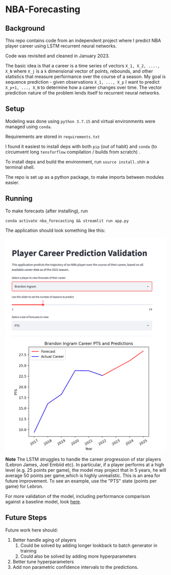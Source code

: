 # NBA-Forecasting

## Background 
This repo contains code from an independent project where
I predict NBA player career using LSTM recurrent neural networks. 

Code was revisited and cleaned in January 2023. 

The basic idea is that a career is a time series of vectors 
`X_1, X_2, ...., X_N` where `X_j` is a `k` dimensional vector 
of points, rebounds, and other statistics that measure performance 
over the course of a season. My goal is sequence prediction - 
given observations `X_1, ..., X_p` I want to predict
`X_p+1, ..., X_N` to determine how a career changes over time. The 
vector prediction nature of the problem lends itself to recurrent neural networks. 


## Setup

Modeling was done using `python 3.7.15` and virtual
environments were managed using `conda`.

Requirements are stored in `requirements.txt` 

I found it easiest to install deps with both `pip` (out of habit)
and `conda` (to circumvent long `tensforflow` compilation / builds from scratch)
. 

To install deps and build the environment, run `source install.sh`in a terminal shell. 

The repo is set up as a python package, to make imports between
modules easier. 

## Running

To make forecasts (after installing), run
```
conda activate nba_forecasting && streamlit run app.py
``` 


The application should look something like this:

![alt text](images/app_top.png)
![alt text](images/app_bottom.png)

**Note** The LSTM struggles to handle the career progression of star players
(Lebron James, Joel Embiid etc). In particular, if a player performs at a high
level (e.g. 25 points per game), the model may project that in 5 years, he will
average 50 points per game,which is highly unrealistic. This is an area
for future improvement. To see an example, use the "PTS" state (points per game)
for Lebron. 

For more validation of the model, including 
performance comparison against a baseline model, look [here](forecasting/training/README.md).

## Future Steps

Future work here should: 
1. Better handle aging of players
    1. Could be solved by adding longer lookback to batch generator in training
   2. Could also be solved by adding more hyperparameters
2. Better tune hyperparameters 
3. Add non parametric confidence intervals to the predictions. 
